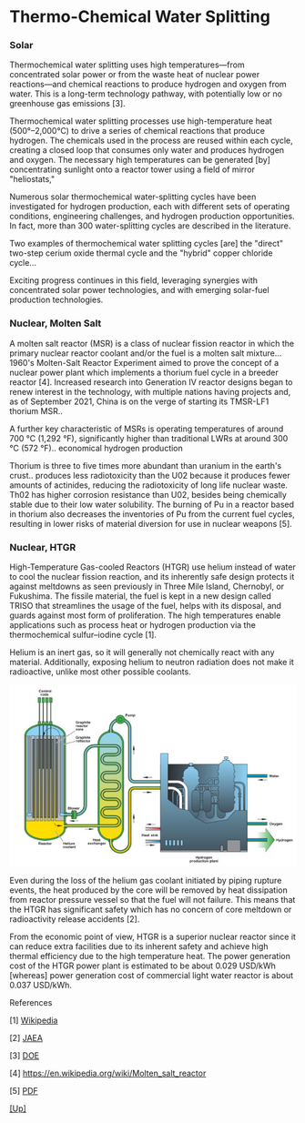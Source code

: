# Thermo-Chemical Water Splitting

### Solar

Thermochemical water splitting uses high temperatures—from
concentrated solar power or from the waste heat of nuclear power
reactions—and chemical reactions to produce hydrogen and oxygen from
water. This is a long-term technology pathway, with potentially low or
no greenhouse gas emissions [3].

Thermochemical water splitting processes use high-temperature heat
(500°–2,000°C) to drive a series of chemical reactions that produce
hydrogen. The chemicals used in the process are reused within each
cycle, creating a closed loop that consumes only water and produces
hydrogen and oxygen. The necessary high temperatures can be generated
[by] concentrating sunlight onto a reactor tower using a field of mirror
"heliostats," 

Numerous solar thermochemical water-splitting cycles have been
investigated for hydrogen production, each with different sets of
operating conditions, engineering challenges, and hydrogen production
opportunities. In fact, more than 300 water-splitting cycles are
described in the literature.

Two examples of thermochemical water splitting cycles [are] the
"direct" two-step cerium oxide thermal cycle and the "hybrid" copper
chloride cycle...

Exciting progress continues in this field, leveraging synergies with
concentrated solar power technologies, and with emerging solar-fuel
production technologies.

<a name='thorium'></a>

<a name='nuclear'></a>

### Nuclear, Molten Salt

A molten salt reactor (MSR) is a class of nuclear fission reactor in
which the primary nuclear reactor coolant and/or the fuel is a molten
salt mixture... 1960's Molten-Salt Reactor Experiment aimed to prove
the concept of a nuclear power plant which implements a thorium fuel
cycle in a breeder reactor [4]. Increased research into Generation IV
reactor designs began to renew interest in the technology, with
multiple nations having projects and, as of September 2021, China is
on the verge of starting its TMSR-LF1 thorium MSR..

A further key characteristic of MSRs is operating temperatures of
around 700 °C (1,292 °F), significantly higher than traditional LWRs
at around 300 °C (572 °F).. economical hydrogen production

Thorium is three to five times more abundant than uranium in the
earth's crust..  produces less radiotoxicity than the U02 because it
produces fewer amounts of actinides, reducing the radiotoxicity of
long life nuclear waste. Th02 has higher corrosion resistance than
U02, besides being chemically stable due to their low water
solubility. The burning of Pu in a reactor based in thorium also
decreases the inventories of Pu from the current fuel cycles,
resulting in lower risks of material diversion for use in nuclear
weapons [5].

<a name='htgr'></a>

### Nuclear, HTGR

High-Temperature Gas-cooled Reactors (HTGR) use helium instead of
water to cool the nuclear fission reaction, and its inherently safe
design protects it against meltdowns as seen previously in Three Mile
Island, Chernobyl, or Fukushima. The fissile material, the fuel is
kept in a new design called TRISO that streamlines the usage of the
fuel, helps with its disposal, and guards against most form of
proliferation.  The high temperatures enable applications such as
process heat or hydrogen production via the thermochemical
sulfur–iodine cycle [1].

Helium is an inert gas, so it will generally not chemically react with
any material. Additionally, exposing helium to neutron radiation does
not make it radioactive, unlike most other possible coolants.

![](htgr.jpg)

Even during the loss of the helium gas coolant initiated by piping
rupture events, the heat produced by the core will be removed by heat
dissipation from reactor pressure vessel so that the fuel will not
failure. This means that the HTGR has significant safety which has no
concern of core meltdown or radioactivity release accidents [2].

From the economic point of view, HTGR is a superior nuclear reactor
since it can reduce extra facilities due to its inherent safety and
achieve high thermal efficiency due to the high temperature heat. The
power generation cost of the HTGR power plant is estimated to be about
0.029 USD/kWh [whereas] power generation cost of commercial light
water reactor is about 0.037 USD/kWh.

References

[1] [Wikipedia](https://en.wikipedia.org/wiki/High-temperature_gas_reactor)

[2] [JAEA](https://www.jaea.go.jp/04/o-arai/nhc/en/faq/)

[3] [DOE](https://www.energy.gov/eere/fuelcells/hydrogen-production-thermochemical-water-splitting)

[4] https://en.wikipedia.org/wiki/Molten_salt_reactor

[5] [PDF](https://inis.iaea.org/collection/NCLCollectionStore/_Public/45/068/45068136.pdf)

[[Up]](h2-production.html)
